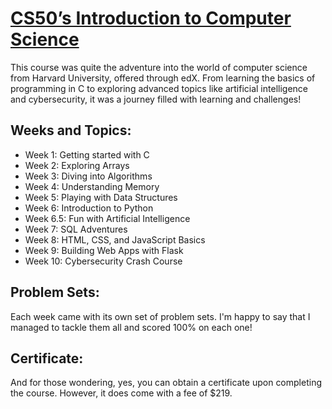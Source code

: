 # [CS50’s Introduction to Computer Science](https://www.edx.org/learn/computer-science/harvard-university-cs50-s-introduction-to-computer-science)

This course was quite the adventure into the world of computer science from Harvard University, 
offered through edX. From learning the basics of programming in C to exploring advanced topics like 
artificial intelligence and cybersecurity, it was a journey filled with learning and challenges!

## Weeks and Topics:
- Week 1: Getting started with C
- Week 2: Exploring Arrays
- Week 3: Diving into Algorithms
- Week 4: Understanding Memory
- Week 5: Playing with Data Structures
- Week 6: Introduction to Python
- Week 6.5: Fun with Artificial Intelligence
- Week 7: SQL Adventures
- Week 8: HTML, CSS, and JavaScript Basics
- Week 9: Building Web Apps with Flask
- Week 10: Cybersecurity Crash Course

## Problem Sets:
Each week came with its own set of problem sets. I'm happy to say that I managed to tackle them all 
and scored 100% on each one!

## Certificate:
And for those wondering, yes, you can obtain a certificate upon completing the course. However, it 
does come with a fee of $219.

